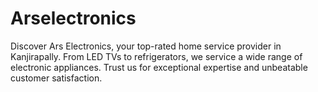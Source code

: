 # Arselectronics
Discover Ars Electronics, your top-rated home service provider in Kanjirapally. From LED TVs to refrigerators, we service a wide range of electronic appliances. Trust us for exceptional expertise and unbeatable customer satisfaction.
